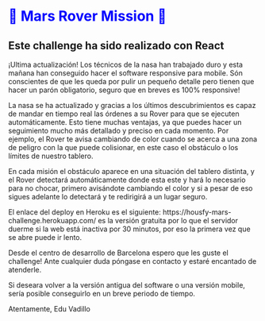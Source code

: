 <h1 style="color:blue"> 🚀  Mars Rover Mission 🚀 </h1>

<h2> Este challenge ha sido realizado con React </h2>

<p> ¡Ultima actualización! Los técnicos de la nasa han trabajado duro y esta mañana han conseguido hacer el software responsive para mobile. Són conscientes de que les queda por pulir un pequeño detalle pero tienen que hacer un parón obligatorio, seguro que en breves es 100% responsive! </p>

<p> La nasa se ha actualizado y gracias a los últimos descubrimientos es capaz de mandar en tiempo real las órdenes a su Rover para que se ejecuten automáticamente. Esto tiene muchas ventajas, ya que puedes hacer un seguimiento mucho más detallado y preciso en cada momento. Por ejemplo, el Rover te avisa cambiando de color cuando se acerca a una zona de peligro con la que puede colisionar, en este caso el obstáculo o los límites de nuestro tablero.  </p>

<p> En cada misión el obstáculo aparece en una situación del tablero distinta, y el Rover detectará automáticamente donde esta este y hará lo necesario para no chocar, primero avisándote cambiando el color y si a pesar de eso sigues adelante lo detectará y te redirigirá a un lugar seguro. </p>

<p> El enlace del deploy en Heroku es el siguiente: https://housfy-mars-challenge.herokuapp.com/ es la versión gratuita por lo que el servidor duerme si la web está inactiva por 30 minutos, por eso la primera vez que se abre puede ir lento.

<p> Desde el centro de desarrollo de Barcelona espero que les guste el challenge! Ante cualquier duda póngase en contacto y estaré encantado de atenderle. </p>

<p> Si deseara volver a la versión antigua del software o una versión mobile, sería posible conseguirlo en un breve periodo de tiempo.</p>

<p> Atentamente, Edu Vadillo </p>
